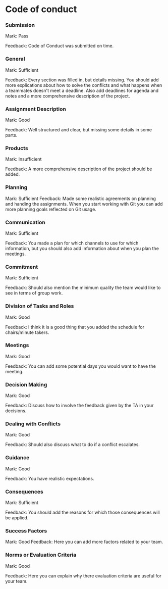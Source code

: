 # Code of conduct

### Submission

Mark: Pass

Feedback: Code of Conduct was submitted on time.


### General

Mark: Sufficient

Feedback: Every section was filled in, but details missing. You should add more explications about how to solve the conflicts and what happens when a teammates doesn't meet 
a deadline. Also add deadlines for agenda and notes and a more comprehensive description of the project.


### Assignment Description

Mark: Good

Feedback: Well structured and clear, but missing some details in some parts.

### Products

Mark: Insufficient

Feedback: A more comprehensive description of the project should be added.

### Planning

Mark: Sufficient
Feedback: Made some realistic agreements on planning and handing the assignments. When you start working with Git you can add more planning goals reflected on Git usage.

### Communication

Mark: Sufficient

Feedback: You made a plan for which channels to use for which information, but you should also add information about when you plan the meetings.


### Commitment

Mark: Sufficient

Feedback: Should also mention the minimum quality the team would like to see in terms of group work. 


### Division of Tasks and Roles

Mark: Good

Feedback: I think it is a good thing that you added the schedule for chairs/minute takers. 

### Meetings
 
Mark: Good

Feedback: You can add some potential days you would want to have the meeting.

### Decision Making

Mark: Good

Feedback: Discuss how to involve the feedback given by the TA in your decisions.

### Dealing with Conflicts

Mark: Good

Feedback: Should also discuss what to do if a conflict escalates.

### Guidance

Mark: Good

Feedback: You have realistic expectations. 

### Consequences
  
Mark: Sufficient

Feedback: You should add the reasons for which those consequences will be applied.

### Success Factors

Mark: Good
Feedback: Here you can add more factors related to your team.

### Norms or Evaluation Criteria

Mark: Good

Feedback: Here you can explain why there evaluation criteria are useful for your team.
